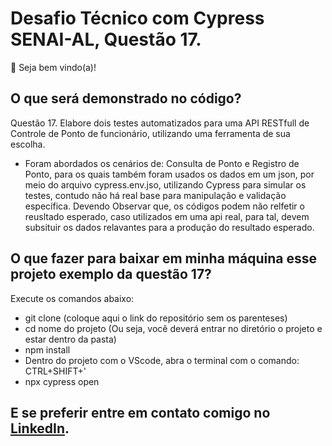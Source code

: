 # Desafio Técnico com Cypress SENAI-AL, Questão 17.

👋 Seja bem vindo(a)!

## O que será demonstrado no código?

Questão 17. Elabore dois testes automatizados para uma API RESTfull de Controle de Ponto de funcionário,
utilizando uma ferramenta de sua escolha.

- Foram abordados os cenários de: Consulta de Ponto e Registro de Ponto, para os quais também foram usados os dados em um json, por 
  meio do arquivo cypress.env.jso, utilizando Cypress para simular os testes, contudo não há real base para manipulação e validação específica. Devendo Observar que, os códigos podem não relfetir o reusltado esperado, caso utilizados em uma api real, para tal, devem subsituir os dados relavantes para a produção do resultado esperado.


## O que fazer para baixar em minha máquina esse projeto exemplo da questão 17?  

Execute os comandos abaixo:

- git clone (coloque aqui o link do repositório sem os parenteses)
- cd nome do projeto (Ou seja, você deverá entrar no diretório o projeto e estar dentro da pasta)
- npm install
- Dentro do projeto com o VScode, abra o terminal com o comando: CTRL+SHIFT+'
- npx cypress open

## E se preferir entre em contato comigo no [LinkedIn](https://www.linkedin.com/in/alan-garcia-santos/).

 

